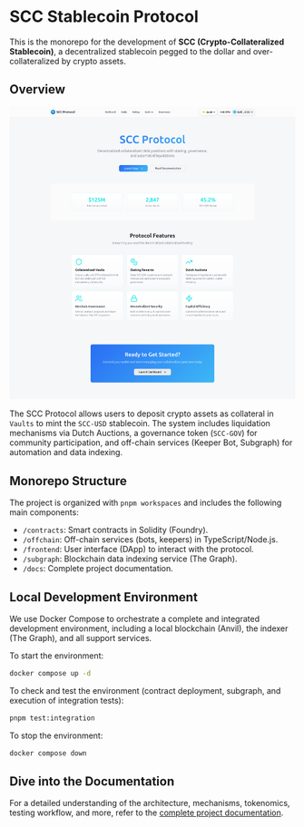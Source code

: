 # SCC Stablecoin Protocol

This is the monorepo for the development of **SCC (Crypto-Collateralized Stablecoin)**, a decentralized stablecoin pegged to the dollar and over-collateralized by crypto assets.

## Overview

![SCC Protocol Landing Page](./docs/assets/images/01-landing-page.png)

The SCC Protocol allows users to deposit crypto assets as collateral in `Vaults` to mint the `SCC-USD` stablecoin. The system includes liquidation mechanisms via Dutch Auctions, a governance token (`SCC-GOV`) for community participation, and off-chain services (Keeper Bot, Subgraph) for automation and data indexing.

## Monorepo Structure

The project is organized with `pnpm workspaces` and includes the following main components:

*   `/contracts`: Smart contracts in Solidity (Foundry).
*   `/offchain`: Off-chain services (bots, keepers) in TypeScript/Node.js.
*   `/frontend`: User interface (DApp) to interact with the protocol.
*   `/subgraph`: Blockchain data indexing service (The Graph).
*   `/docs`: Complete project documentation.

## Local Development Environment

We use Docker Compose to orchestrate a complete and integrated development environment, including a local blockchain (Anvil), the indexer (The Graph), and all support services.

To start the environment:

```bash
docker compose up -d
```

To check and test the environment (contract deployment, subgraph, and execution of integration tests):

```bash
pnpm test:integration
```

To stop the environment:

```bash
docker compose down
```

## Dive into the Documentation

For a detailed understanding of the architecture, mechanisms, tokenomics, testing workflow, and more, refer to the [complete project documentation](./docs/README.md).
